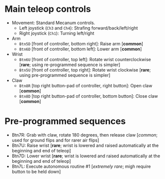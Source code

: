 Main teleop controls
====================

* Movement: Standard Mecanum controls.
  * Left joystick (`Ch3` and `Ch4`): Strafing forward/back/left/right
  * Right joystick (`Ch1`): Turning left/right
* Arm
  * `Btn5D` [front of controller, bottom right]: Raise arm [**common**]
  * `Btn6D` [front of controller, bottom left]: Lower arm [**common**]
* Wrist
  * `Btn6U` [front of controller, top left]: Rotate wrist counterclockwise [**rare**; using re-programmed sequence is simpler]
  * `Btn5U` [front of controller, top right]: Rotate wrist clockwise [**rare**; using pre-programmed sequence is simpler]
* Claw
  * `Btn8R` [top right button-pad of controller, right button]: Open claw [**common**]
  * `Btn8D` [top right button-pad of controller, bottom button]: Close claw [**common**]

Pre-programmed sequences
========================

* Btn7R: Grab with claw, rotate 180 degrees, then release claw [*common*; used for ground flips and for rarer air flips]
* Btn7U: Raise wrist [**rare**; wrist is lowered and raised automatically at the beginning and end of teleop]
* Btn7D: Lower wrist [**rare**; wrist is lowered and raised automatically at the beginning and end of teleop]
* Btn7L: Execute autonomous routine #1 [*extremely rare*; migh require button to be held down]
